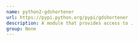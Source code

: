 ```yaml
---
name: python2-gdshortener
url: https://pypi.python.org/pypi/gdshortener
description: A module that provides access to .
group: None
---
```

